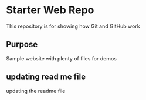 # Starter Web Repo

This repository is for showing how Git and GitHub work

## Purpose

Sample website with plenty of files for demos

## updating read me file
updating the readme file